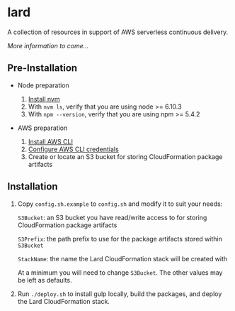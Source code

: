 # lard

A collection of resources in support of AWS serverless continuous delivery.

*More information to come...*

## Pre-Installation

* Node preparation
  1. [Install nvm](https://github.com/creationix/nvm)
  2. With `nvm ls`, verify that you are using node >= 6.10.3
  3. With `npm --version`, verify that you are using npm >= 5.4.2

* AWS preparation
  1. [Install AWS CLI](http://docs.aws.amazon.com/cli/latest/userguide/installing.html)
  2. [Configure AWS CLI credentials](http://docs.aws.amazon.com/cli/latest/userguide/cli-chap-getting-started.html)
  3. Create or locate an S3 bucket for storing CloudFormation package artifacts

## Installation

1. Copy `config.sh.example` to `config.sh` and modify it to suit your needs:

    `S3Bucket`: an S3 bucket you have read/write access to for storing CloudFormation package artifacts

    `S3Prefix`: the path prefix to use for the package artifacts stored within `S3Bucket`

    `StackName`: the name the Lard CloudFormation stack will be created with

    At a minimum you will need to change `S3Bucket`. The other values may be left as defaults.

2. Run `./deploy.sh` to install gulp locally, build the packages, and deploy the Lard CloudFormation stack.

